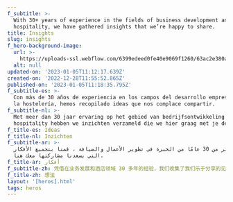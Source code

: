 ```yaml
---
f_subtitle: >-
  With 30+ years of experience in the fields of business development and
  hospitality, we have gathered insights that we’re happy to share.
title: Insights
slug: insights
f_hero-background-image:
  url: >-
    https://uploads-ssl.webflow.com/6399edeed0fe40e9069f1260/63ac2e380a308b693845dc55_thoughts.jpg
  alt: null
updated-on: '2023-01-05T11:12:17.639Z'
created-on: '2022-12-28T11:55:52.865Z'
published-on: '2023-01-05T11:18:35.795Z'
f_subtitle-es: >-
  Con más de 30 años de experiencia en los campos del desarrollo empresarial y
  la hostelería, hemos recopilado ideas que nos complace compartir.
f_subtitle-nl: >-
  Met meer dan 30 jaar ervaring op het gebied van bedrijfsontwikkeling en
  hospitality hebben we inzichten verzameld die we hier graag met je delen.
f_title-es: Ideas
f_title-nl: Inzichten
f_subtitle-ar: >-
  مع أكثر من 30 عامًا من الخبرة في تطوير الأعمال والضيافة ، قمنا بتجميع الأفكار
  التي يسعدنا مشاركتها معك هنا.
f_title-ar: أفكار
f_subtitle-zh: 凭借在业务发展和酒店领域 30 多年的经验，我们收集了我们乐于分享的见解。
f_title-zh: 想法
layout: '[heros].html'
tags: heros
---
```




